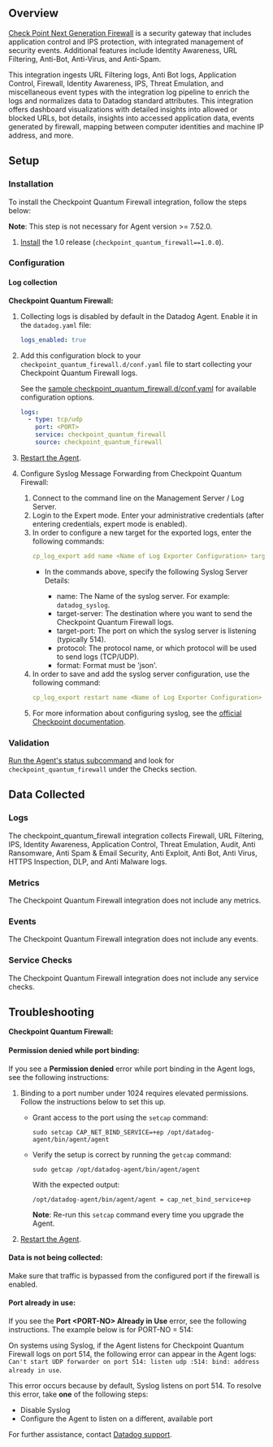 ## Overview

[Check Point Next Generation Firewall][7] is a security gateway that includes application control and IPS protection, with integrated management of security events. Additional features include Identity Awareness, URL Filtering, Anti-Bot, Anti-Virus, and Anti-Spam.

This integration ingests URL Filtering logs, Anti Bot logs, Application Control, Firewall, Identity Awareness, IPS, Threat Emulation, and miscellaneous event types with the integration log pipeline to enrich the logs and normalizes data to Datadog standard attributes. This integration offers dashboard visualizations with detailed insights into allowed or blocked URLs, bot details, insights into accessed application data, events generated by firewall, mapping between computer identities and machine IP address, and more.

## Setup

### Installation

To install the Checkpoint Quantum Firewall integration, follow the steps below:

**Note**: This step is not necessary for Agent version >= 7.52.0.

1. [Install][5] the 1.0 release (`checkpoint_quantum_firewall==1.0.0`).

### Configuration

#### Log collection

**Checkpoint Quantum Firewall:**

1. Collecting logs is disabled by default in the Datadog Agent. Enable it in the `datadog.yaml` file:

   ```yaml
   logs_enabled: true
   ```

2. Add this configuration block to your `checkpoint_quantum_firewall.d/conf.yaml` file to start collecting your Checkpoint Quantum Firewall logs.

   See the [sample checkpoint_quantum_firewall.d/conf.yaml][6] for available configuration options.

   ```yaml
   logs:
     - type: tcp/udp
       port: <PORT>
       service: checkpoint_quantum_firewall
       source: checkpoint_quantum_firewall
   ```

3. [Restart the Agent][1].

4. Configure Syslog Message Forwarding from Checkpoint Quantum Firewall:
   1. Connect to the command line on the Management Server / Log Server.
   2. Login to the Expert mode. Enter your administrative credentials (after entering credentials, expert mode is enabled).
   3. In order to configure a new target for the exported logs, enter the following commands:
      ```yaml
      cp_log_export add name <Name of Log Exporter Configuration> target-server <HostName or IP address of Target Server> target-port <Port on Target Server> protocol {tcp | udp} format json
      ```
      - In the commands above, specify the following Syslog Server Details:
 
        - name: The Name of the syslog server. For example: `datadog_syslog`.
        - target-server: The destination where you want to send the Checkpoint Quantum Firewall logs.
        - target-port: The port on which the syslog server is listening (typically 514).
        - protocol: The protocol name, or which protocol will be used to send logs (TCP/UDP).
        - format: Format must be 'json'.
   4. In order to save and add the syslog server configuration, use the following command:
      ```yaml
      cp_log_export restart name <Name of Log Exporter Configuration>
      ```
   5. For more information about configuring syslog, see the [official Checkpoint documentation][4].

### Validation

[Run the Agent's status subcommand][2] and look for `checkpoint_quantum_firewall` under the Checks section.

## Data Collected

### Logs

The checkpoint_quantum_firewall integration collects Firewall, URL Filtering, IPS, Identity Awareness, Application Control, Threat Emulation, Audit, Anti Ransomware, Anti Spam & Email Security, Anti Exploit, Anti Bot, Anti Virus, HTTPS Inspection, DLP, and Anti Malware logs.

### Metrics

The Checkpoint Quantum Firewall integration does not include any metrics.

### Events

The Checkpoint Quantum Firewall integration does not include any events.

### Service Checks

The Checkpoint Quantum Firewall integration does not include any service checks.

## Troubleshooting

**Checkpoint Quantum Firewall:**

#### Permission denied while port binding:

If you see a **Permission denied** error while port binding in the Agent logs, see the following instructions:

1.  Binding to a port number under 1024 requires elevated permissions. Follow the instructions below to set this up.

    - Grant access to the port using the `setcap` command:

      ```
      sudo setcap CAP_NET_BIND_SERVICE=+ep /opt/datadog-agent/bin/agent/agent
      ```

    - Verify the setup is correct by running the `getcap` command:

      ```
      sudo getcap /opt/datadog-agent/bin/agent/agent
      ```

      With the expected output:

      ```
      /opt/datadog-agent/bin/agent/agent = cap_net_bind_service+ep
      ```

      **Note**: Re-run this `setcap` command every time you upgrade the Agent.

2.  [Restart the Agent][1].

#### Data is not being collected:

Make sure that traffic is bypassed from the configured port if the firewall is enabled.

#### Port already in use:

If you see the **Port <PORT-NO\> Already in Use** error, see the following instructions. The example below is for PORT-NO = 514:

On systems using Syslog, if the Agent listens for Checkpoint Quantum Firewall logs on port 514, the following error can appear in the Agent logs: `Can't start UDP forwarder on port 514: listen udp :514: bind: address already in use`.

This error occurs because by default, Syslog listens on port 514. To resolve this error, take **one** of the following steps:

- Disable Syslog
- Configure the Agent to listen on a different, available port

For further assistance, contact [Datadog support][3].

[1]: https://docs.datadoghq.com/agent/guide/agent-commands/#start-stop-and-restart-the-agent
[2]: https://docs.datadoghq.com/agent/guide/agent-commands/#agent-status-and-information
[3]: https://docs.datadoghq.com/help/
[4]: https://sc1.checkpoint.com/documents/R81.20/WebAdminGuides/EN/CP_R81.20_LoggingAndMonitoring_AdminGuide/Content/Topics-LMG/Log-Exporter-Configuration-in-CLI-Basic.htm?tocpath=Log%20Exporter%7CConfiguring%20Log%20Exporter%20in%20CLI%7C_____1
[5]: https://docs.datadoghq.com/agent/guide/integration-management/?tab=linux#install
[6]: https://github.com/DataDog/integrations-core/blob/master/checkpoint_quantum_firewall/datadog_checks/checkpoint_quantum_firewall/data/conf.yaml.example
[7]: https://www.checkpoint.com/quantum/next-generation-firewall/